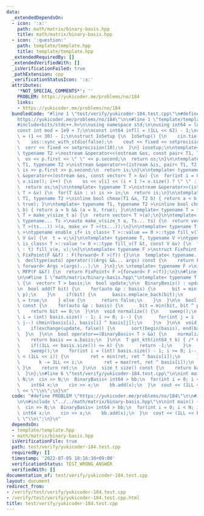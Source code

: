 ```yaml
---
data:
  _extendedDependsOn:
  - icon: ':x:'
    path: math/matrix/binary-basis.hpp
    title: math/matrix/binary-basis.hpp
  - icon: ':question:'
    path: template/template.hpp
    title: template/template.hpp
  _extendedRequiredBy: []
  _extendedVerifiedWith: []
  _isVerificationFailed: true
  _pathExtension: cpp
  _verificationStatusIcon: ':x:'
  attributes:
    '*NOT_SPECIAL_COMMENTS*': ''
    PROBLEM: https://yukicoder.me/problems/no/184
    links:
    - https://yukicoder.me/problems/no/184
  bundledCode: "#line 1 \"test/verify/yukicoder-184.test.cpp\"\n#define PROBLEM \"\
    https://yukicoder.me/problems/no/184\"\n\n#line 1 \"template/template.hpp\"\n\
    #include<bits/stdc++.h>\n\nusing namespace std;\n\nusing int64 = long long;\n\
    const int mod = 1e9 + 7;\n\nconst int64 infll = (1LL << 62) - 1;\nconst int inf\
    \ = (1 << 30) - 1;\n\nstruct IoSetup {\n  IoSetup() {\n    cin.tie(nullptr);\n\
    \    ios::sync_with_stdio(false);\n    cout << fixed << setprecision(10);\n  \
    \  cerr << fixed << setprecision(10);\n  }\n} iosetup;\n\ntemplate< typename T1,\
    \ typename T2 >\nostream &operator<<(ostream &os, const pair< T1, T2 >& p) {\n\
    \  os << p.first << \" \" << p.second;\n  return os;\n}\n\ntemplate< typename\
    \ T1, typename T2 >\nistream &operator>>(istream &is, pair< T1, T2 > &p) {\n \
    \ is >> p.first >> p.second;\n  return is;\n}\n\ntemplate< typename T >\nostream\
    \ &operator<<(ostream &os, const vector< T > &v) {\n  for(int i = 0; i < (int)\
    \ v.size(); i++) {\n    os << v[i] << (i + 1 != v.size() ? \" \" : \"\");\n  }\n\
    \  return os;\n}\n\ntemplate< typename T >\nistream &operator>>(istream &is, vector<\
    \ T > &v) {\n  for(T &in : v) is >> in;\n  return is;\n}\n\ntemplate< typename\
    \ T1, typename T2 >\ninline bool chmax(T1 &a, T2 b) { return a < b && (a = b,\
    \ true); }\n\ntemplate< typename T1, typename T2 >\ninline bool chmin(T1 &a, T2\
    \ b) { return a > b && (a = b, true); }\n\ntemplate< typename T = int64 >\nvector<\
    \ T > make_v(size_t a) {\n  return vector< T >(a);\n}\n\ntemplate< typename T,\
    \ typename... Ts >\nauto make_v(size_t a, Ts... ts) {\n  return vector< decltype(make_v<\
    \ T >(ts...)) >(a, make_v< T >(ts...));\n}\n\ntemplate< typename T, typename V\
    \ >\ntypename enable_if< is_class< T >::value == 0 >::type fill_v(T &t, const\
    \ V &v) {\n  t = v;\n}\n\ntemplate< typename T, typename V >\ntypename enable_if<\
    \ is_class< T >::value != 0 >::type fill_v(T &t, const V &v) {\n  for(auto &e\
    \ : t) fill_v(e, v);\n}\n\ntemplate< typename F >\nstruct FixPoint : F {\n  explicit\
    \ FixPoint(F &&f) : F(forward< F >(f)) {}\n\n  template< typename... Args >\n\
    \  decltype(auto) operator()(Args &&... args) const {\n    return F::operator()(*this,\
    \ forward< Args >(args)...);\n  }\n};\n \ntemplate< typename F >\ninline decltype(auto)\
    \ MFP(F &&f) {\n  return FixPoint< F >{forward< F >(f)};\n}\n#line 4 \"test/verify/yukicoder-184.test.cpp\"\
    \n\n#line 1 \"math/matrix/binary-basis.hpp\"\ntemplate< typename T >\nstruct BinaryBasis\
    \ {\n  vector< T > basis;\n  bool update;\n\n  BinaryBasis() : update(false) {}\n\
    \n  bool add(T bit) {\n    for(auto &p : basis) {\n      bit = min(bit, bit ^\
    \ p);\n    }\n    if(bit) {\n      basis.emplace_back(bit);\n      return update\
    \ = true;\n    } else {\n      return false;\n    }\n  }\n\n  bool check(T bit)\
    \ const {\n    for(auto &p : basis) {\n      bit = min(bit, bit ^ p);\n    }\n\
    \    return bit == 0;\n  }\n\n  void normalize() {\n    sweep();\n    for(int\
    \ i = (int) basis.size() - 1; i >= 0; i--) {\n      for(int j = i - 1; j >= 0;\
    \ j--) chmin(basis[i], basis[i] ^ basis[j]);\n    }\n  }\n\n  void sweep() {\n\
    \    if(exchange(update, false)) {\n      sort(begin(basis), end(basis));\n  \
    \  }\n  }\n\n  bool operator==(BinaryBasis< T > &a) {\n    normalize(), a.normalize();\n\
    \    return basis == a.basis;\n  }\n\n  T get_kth(int64_t k) { /* 0-indexed */\n\
    \    if((1LL << basis.size()) <= k) {\n      return -1;\n    }\n    T ret = T();\n\
    \    sweep();\n    for(int i = (int) basis.size() - 1; i >= 0; i--) {\n      if(k\
    \ < (1LL << i)) {\n        ret = min(ret, ret ^ basis[i]);\n      } else {\n \
    \       k -= 1LL << i;\n        ret = max(ret, ret ^ basis[i]);\n      }\n   \
    \ }\n    return ret;\n  }\n\n  size_t size() const {\n    return basis.size();\n\
    \  }\n};\n#line 6 \"test/verify/yukicoder-184.test.cpp\"\n\nint main() {\n  int\
    \ N;\n  cin >> N;\n  BinaryBasis< int64 > bb;\n  for(int i = 0; i < N; i++) {\n\
    \    int64 x;\n    cin >> x;\n    bb.add(x);\n  }\n  cout << (1LL << bb.size())\
    \ << \"\\n\";\n}\n"
  code: "#define PROBLEM \"https://yukicoder.me/problems/no/184\"\n\n#include \"../../template/template.hpp\"\
    \n\n#include \"../../math/matrix/binary-basis.hpp\"\n\nint main() {\n  int N;\n\
    \  cin >> N;\n  BinaryBasis< int64 > bb;\n  for(int i = 0; i < N; i++) {\n   \
    \ int64 x;\n    cin >> x;\n    bb.add(x);\n  }\n  cout << (1LL << bb.size()) <<\
    \ \"\\n\";\n}\n"
  dependsOn:
  - template/template.hpp
  - math/matrix/binary-basis.hpp
  isVerificationFile: true
  path: test/verify/yukicoder-184.test.cpp
  requiredBy: []
  timestamp: '2022-07-05 18:16:30+09:00'
  verificationStatus: TEST_WRONG_ANSWER
  verifiedWith: []
documentation_of: test/verify/yukicoder-184.test.cpp
layout: document
redirect_from:
- /verify/test/verify/yukicoder-184.test.cpp
- /verify/test/verify/yukicoder-184.test.cpp.html
title: test/verify/yukicoder-184.test.cpp
---
```


